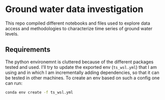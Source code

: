 # Ground water data investigation

This repo compiled different notebooks and files used to explore data access and methodologies to characterize time series of ground water levels.

## Requirements
The python environemnt is cluttered because of the different packages tested and used.
I'll try to update the exported env (`ts_wsl.yml`) that I am using and in which I am incrementally adding dependencies, so that it can be tested in other machines. To create an env based on such a config one can run:
```bash
conda env create -f ts_wsl.yml
```

